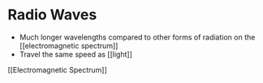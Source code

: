 # Radio Waves

- Much longer wavelengths compared to other forms of radiation on the [[electromagnetic spectrum]]
- Travel the same speed as [[light]]

[[Electromagnetic Spectrum]]

